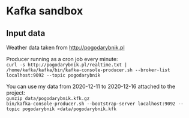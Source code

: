 # Kafka sandbox

## Input data

Weather data taken from http://pogodarybnik.pl

Producer running as a cron job every minute:\
``curl -s http://pogodarybnik.pl/realtime.txt | /home/kafka/kafka/bin/kafka-console-producer.sh --broker-list localhost:9092 --topic pogodarybnik``

You can use my data from 2020-12-11 to 2020-12-16 attached to the project:\
``gunzip data/pogodarybnik.kfk.gz``\
``bin/kafka-console-producer.sh --bootstrap-server localhost:9092 --topic pogodarybnik <data/pogodarybnik.kfk``
